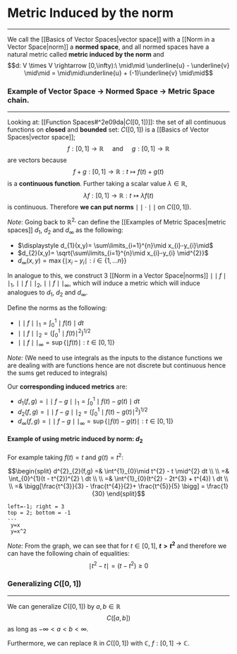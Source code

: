 # Metric Induced by the norm
---

We call the  [[Basics of Vector Spaces|vector space]] with a [[Norm in a Vector Space|norm]] a **normed space**, and all normed spaces have a natural metric called **metric induced by the norm** and 
$$d: V \times V \rightarrow [0,\infty):\  \mid\mid \underline{u} - \underline{v} \mid\mid = \mid\mid\underline{u} + (-1)\underline{v} \mid\mid$$
### Example of Vector Space $\rightarrow$ Normed Space $\rightarrow$ Metric Space chain.
---
Looking at: [[Function Spaces#^2e09da|$C([0,1])$]]: the set of all continuous functions on **closed** and **bounded** set:
$C([0,1])$ is a [[Basics of Vector Spaces|vector space]];
$$f:[0,1] \rightarrow \mathbb{R}\ \ \ \ \ \text{and} \ \ \ \ \ g:[0,1]\rightarrow\mathbb{R} $$
are vectors because 
$$f+g:[0,1] \rightarrow \mathbb{R}:t\mapsto f(t) + g(t)$$
is a **continuous function**. Further taking a scalar value $\lambda \in \mathbb{R}$,
$$\lambda f:[0,1] \rightarrow \mathbb{R}:t\mapsto \lambda f(t)$$
is continuous. Therefore **we can put norms** $\mid\mid\cdot\mid\mid$ on $C([0,1])$. 

*Note*: Going back to $\mathbb{R}^{2,}$ can define the [[Examples of Metric Spaces|metric spaces]] $d_1$, $d_2$ and $d_{\infty}$ as the following:

- $\displaystyle d_{1}(x,y)= \sum\limits_{i=1}^{n}\mid x_{i}-y_{i}\mid$
-  $d_{2}(x,y)= \sqrt{\sum\limits_{i=1}^{n}\mid x_{i}-y_{i} \mid^{2}}$
- $\displaystyle d_{\infty}(x,y) = \max\{\mid x_{i} - y_{i} \mid : i \in \{1, \ldots n\}\}$

In analogue to this, we construct 3 [[Norm in a Vector Space|norms]] $\mid\mid f\mid\mid_{1}$, $\mid\mid f\mid\mid_{2}$, $\mid\mid f \mid\mid_{\infty}$, which will induce a metric which will induce analogues to $d_{1}$, $d_2$ and $d_{\infty}$. 

Define the norms as the following:
- $\displaystyle \mid\mid f \mid\mid_{1}= \int_{0}^{1}\mid f(t) \mid dt$
- $\displaystyle \mid\mid f \mid\mid_{2} =\Bigg( \int_{0}^{1}\mid f(t) \mid^{2}  \Bigg)^{1/2}$ 
- $\displaystyle \mid\mid f \mid\mid_{\infty} = \sup\{\mid f(t) \mid : t \in [0,1]\}$

*Note:* (We need to use integrals as the inputs to the distance functions we are dealing with are functions hence are not discrete but continuous hence the sums get reduced to integrals)

Our **corresponding induced metrics** are:

- $\displaystyle d_{1}(f,g) = \mid\mid f-g \mid\mid_{1} = \int_{0}^{1}\mid f(t) - g(t) \mid dt$
- $\displaystyle d_{2}(f,g) = \mid\mid f-g \mid\mid_{2} = \Bigg( \int_{0}^{1}\mid f(t) - g(t) \mid^{2}  \Bigg)^{1/2}$
- $d_{\infty}(f,g) = \mid\mid f-g \mid\mid_{\infty} = \sup\{\mid f(t) - g(t) \mid : t \in [0,1]\}$

#### Example of using metric induced by norm: $d_{2}$

For example taking $f(t) = t$ and $g(t) = t^{2}$:

$$\begin{split} d^{2}_{2}(f,g) =& \int^{1}_{0}\mid t^{2} - t \mid^{2} dt \\ \\
=& \int_{0}^{1}(t - t^{2})^{2} \ dt \\ \\
=& \int^{1}_{0}(t^{2} - 2t^{3} + t^{4}) \ dt \\ \\
=& \bigg[\frac{t^{3}}{3} - \frac{t^{4}}{2}+ \frac{t^{5}}{5} \bigg] = \frac{1}{30} \end{split}$$
```desmos-graph 
left=-1; right = 3
top = 2; bottom = -1
---
 y=x 
 y=x^2
```

*Note:* From the graph, we can see that for $t \in [0,1]$, **$t > t^{2}$** and therefore we can have the following chain of equalities:
$$\mid t^{2}- t \mid = (t-t^{2})\geq 0$$
### Generalizing $C([0,1])$
---

We can generalize $C([0,1])$ by $a,b \in \mathbb{R}$ 
$$C([a,b])$$
as long as $-\infty < a < b <\infty$.

Furthermore, we can replace $\mathbb{R}$ in $C([0,1])$ with $\mathbb{C}$, $f:[0,1] \rightarrow \mathbb{C}$.